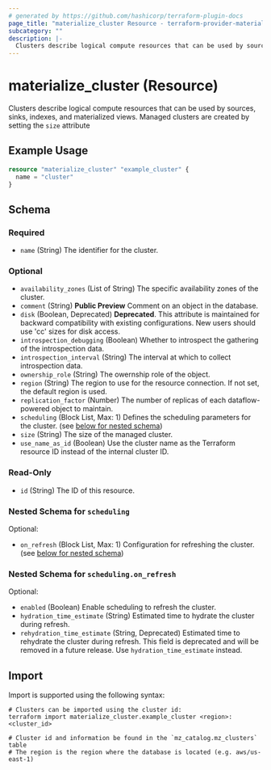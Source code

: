 ```yaml
---
# generated by https://github.com/hashicorp/terraform-plugin-docs
page_title: "materialize_cluster Resource - terraform-provider-materialize"
subcategory: ""
description: |-
  Clusters describe logical compute resources that can be used by sources, sinks, indexes, and materialized views. Managed clusters are created by setting the size attribute
---
```


# materialize_cluster (Resource)

Clusters describe logical compute resources that can be used by sources, sinks, indexes, and materialized views. Managed clusters are created by setting the `size` attribute

## Example Usage

```terraform
resource "materialize_cluster" "example_cluster" {
  name = "cluster"
}
```

<!-- schema generated by tfplugindocs -->
## Schema

### Required

- `name` (String) The identifier for the cluster.

### Optional

- `availability_zones` (List of String) The specific availability zones of the cluster.
- `comment` (String) **Public Preview** Comment on an object in the database.
- `disk` (Boolean, Deprecated) **Deprecated**. This attribute is maintained for backward compatibility with existing configurations. New users should use 'cc' sizes for disk access.
- `introspection_debugging` (Boolean) Whether to introspect the gathering of the introspection data.
- `introspection_interval` (String) The interval at which to collect introspection data.
- `ownership_role` (String) The owernship role of the object.
- `region` (String) The region to use for the resource connection. If not set, the default region is used.
- `replication_factor` (Number) The number of replicas of each dataflow-powered object to maintain.
- `scheduling` (Block List, Max: 1) Defines the scheduling parameters for the cluster. (see [below for nested schema](#nestedblock--scheduling))
- `size` (String) The size of the managed cluster.
- `use_name_as_id` (Boolean) Use the cluster name as the Terraform resource ID instead of the internal cluster ID.

### Read-Only

- `id` (String) The ID of this resource.

<a id="nestedblock--scheduling"></a>
### Nested Schema for `scheduling`

Optional:

- `on_refresh` (Block List, Max: 1) Configuration for refreshing the cluster. (see [below for nested schema](#nestedblock--scheduling--on_refresh))

<a id="nestedblock--scheduling--on_refresh"></a>
### Nested Schema for `scheduling.on_refresh`

Optional:

- `enabled` (Boolean) Enable scheduling to refresh the cluster.
- `hydration_time_estimate` (String) Estimated time to hydrate the cluster during refresh.
- `rehydration_time_estimate` (String, Deprecated) Estimated time to rehydrate the cluster during refresh. This field is deprecated and will be removed in a future release. Use `hydration_time_estimate` instead.

## Import

Import is supported using the following syntax:

```shell
# Clusters can be imported using the cluster id:
terraform import materialize_cluster.example_cluster <region>:<cluster_id>

# Cluster id and information be found in the `mz_catalog.mz_clusters` table
# The region is the region where the database is located (e.g. aws/us-east-1)
```
